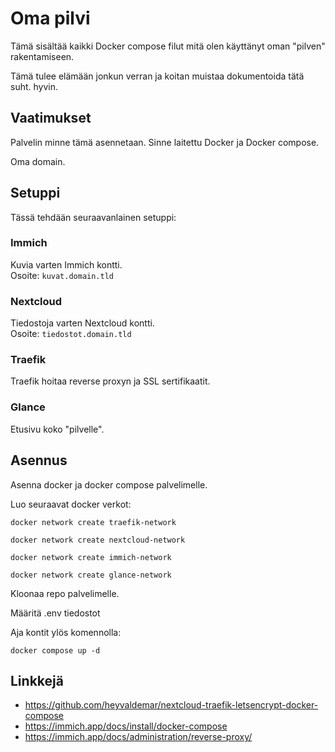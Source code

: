 # Oma pilvi

Tämä sisältää kaikki Docker compose filut mitä olen käyttänyt oman "pilven" rakentamiseen.

Tämä tulee elämään jonkun verran ja koitan muistaa dokumentoida tätä suht. hyvin.

## Vaatimukset

Palvelin minne tämä asennetaan. Sinne laitettu Docker ja Docker compose.

Oma domain. 

## Setuppi

Tässä tehdään seuraavanlainen setuppi:

### Immich

Kuvia varten Immich kontti.  
Osoite: `kuvat.domain.tld`

### Nextcloud 

Tiedostoja varten Nextcloud kontti.  
Osoite: `tiedostot.domain.tld`

### Traefik

Traefik hoitaa reverse proxyn ja SSL sertifikaatit.

### Glance

Etusivu koko "pilvelle".

## Asennus

Asenna docker ja docker compose palvelimelle.

Luo seuraavat docker verkot:

```
docker network create traefik-network

docker network create nextcloud-network

docker network create immich-network

docker network create glance-network
```

Kloonaa repo palvelimelle.  

Määritä .env tiedostot

Aja kontit ylös komennolla:

```docker compose up -d```

## Linkkejä

- https://github.com/heyvaldemar/nextcloud-traefik-letsencrypt-docker-compose
- https://immich.app/docs/install/docker-compose
- https://immich.app/docs/administration/reverse-proxy/